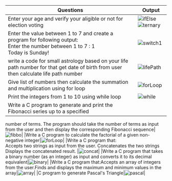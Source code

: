 | Questions | Output |
|-----------|--------|
|Enter your age and verify your aligible or not for election voting|![ifElse](https://github.com/user-attachments/assets/c50385bf-f0ab-4b02-925d-b957aa755eca)![ternary](https://github.com/user-attachments/assets/2a0abe00-e41c-4d91-964d-777c5a0ebffb)|
|Enter the value between 1 to 7 and create a program for following output: <br> Enter the number between 1 to 7 : 1<br> Today is Sunday!|![switch1](https://github.com/user-attachments/assets/344b84a0-aca1-4f0a-b0b2-d570180b9144)|
|write a code for small astrology based on your life path number for that  get date of birth from user then calculate life path number|![lifePath](https://github.com/user-attachments/assets/fddcb05e-5998-427e-8b68-91a9a0414147)|
|Give list of numbers then calculate the summation and multiplication using for loop|![forLoop](https://github.com/user-attachments/assets/ec0aa883-99af-45c8-9830-3f5c32a9a233)|
|Print the integers from 1  to 10 using while loop|![while](https://github.com/user-attachments/assets/7931c498-5a73-473c-b449-61e4cbdaa4fd)|
|Write a C program to generate and print the Fibonacci series up to a specified 
number of terms. The program should take the number of terms as input from the 
user and then display the corresponding Fibonacci sequence|![fibbo](https://github.com/user-attachments/assets/a67479a8-a99a-4929-9838-63eabc8b96fb)|
|Write a C program to calculate the factorial of a given non-negative integer|![forLoop](https://github.com/user-attachments/assets/4f662ea9-6064-42d9-a6bc-7d9c19104d0e)|
|Write a C program that:<br> Accepts two strings as input from the user.
Concatenates the two strings Displays the concatenated result.
|![concat](https://github.com/user-attachments/assets/3377db49-fb24-4e60-b098-79dbe6876db0)|
|Write a C program that takes a binary number (as an integer) as input and converts it to its decimal equivalent|![binary](https://github.com/user-attachments/assets/62eae872-22b2-45ae-b9d3-1663cb102409)|
|Write a C program that:Accepts an array of integers from the user.Finds and displays the maximum and minimum values in the array|![array](https://github.com/user-attachments/assets/8a448cdc-2666-4aea-b33c-5d06a88736bc)|
|C program to generate Pascal's Triangle|![pascal](https://github.com/user-attachments/assets/3fadb08e-70a4-4d2e-9618-3ebb9c171923)|
